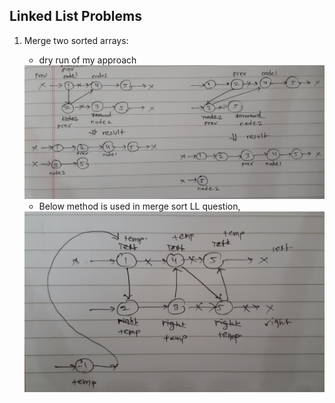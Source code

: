 ## Linked List Problems

1. Merge two sorted arrays:
    - dry run of my approach
    <img src="mergeTwoSortedLL-my approach.jpg" >

    - Below method is used in merge sort LL question,
    <img src="mergeTwoSortedLL-loveBabberApproach.jpg" >